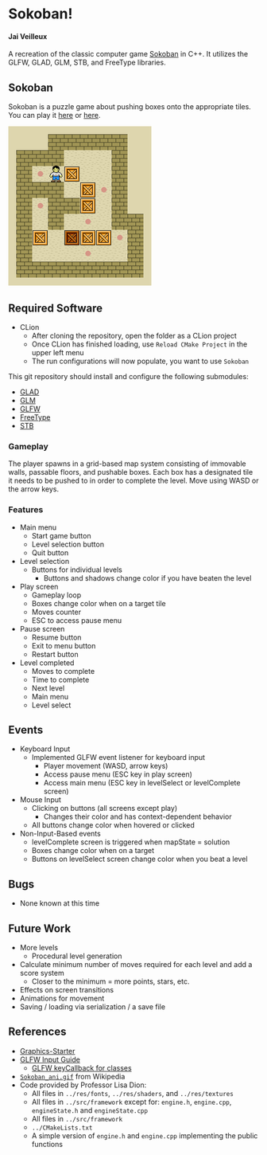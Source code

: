 # Sokoban!
#### Jai Veilleux

A recreation of the classic computer game [Sokoban](https://en.wikipedia.org/wiki/Sokoban) in C++. It utilizes the GLFW,
GLAD, GLM, STB, and FreeType libraries.

## Sokoban

Sokoban is a puzzle game about pushing boxes onto the appropriate tiles. You can play
it [here](http://borgar.net/programs/sokoban/) or [here](https://www.mathsisfun.com/games/sokoban.html).

[![Sokoban-ani.gif](Sokoban_ani.gif)](https://en.wikipedia.org/wiki/Sokoban)

## Required Software

- CLion
  - After cloning the repository, open the folder as a CLion project
  - Once CLion has finished loading, use `Reload CMake Project` in the upper left menu
  - The run configurations will now populate, you want to use `Sokoban`

This git repository should install and configure the following submodules:
- [GLAD](https://github.com/Dav1dde/glad.git)
- [GLM](https://github.com/g-truc/glm.git)
- [GLFW](https://github.com/glfw/glfw.git)
- [FreeType](https://github.com/freetype/freetype.git)
- [STB](https://github.com/nothings/stb.git)

### Gameplay

The player spawns in a grid-based map system consisting of immovable walls, passable floors,
and pushable boxes. Each box has a designated tile it needs to be pushed to in order to complete
the level. Move using WASD or the arrow keys.

### Features

- Main menu
  - Start game button
  - Level selection button
  - Quit button
- Level selection
  - Buttons for individual levels
    - Buttons and shadows change color if you have beaten the level
- Play screen
  - Gameplay loop
  - Boxes change color when on a target tile
  - Moves counter
  - ESC to access pause menu
- Pause screen
  - Resume button
  - Exit to menu button
  - Restart button
- Level completed
  - Moves to complete
  - Time to complete
  - Next level
  - Main menu
  - Level select

## Events

- Keyboard Input
  - Implemented GLFW event listener for keyboard input
    - Player movement (WASD, arrow keys)
    - Access pause menu (ESC key in play screen)
    - Access main menu (ESC key in levelSelect or levelComplete screen)
- Mouse Input
  - Clicking on buttons (all screens except play)
    - Changes their color and has context-dependent behavior
  - All buttons change color when hovered or clicked
- Non-Input-Based events
  - levelComplete screen is triggered when mapState = solution
  - Boxes change color when on a target
  - Buttons on levelSelect screen change color when you beat a level

## Bugs
- None known at this time

## Future Work
- More levels
  - Procedural level generation
- Calculate minimum number of moves required for each level and add a score system
  - Closer to the minimum = more points, stars, etc.
- Effects on screen transitions
- Animations for movement
- Saving / loading via serialization / a save file

## References
- [Graphics-Starter](https://github.com/uvmcs2300f2023/Graphics-Starter)
- [GLFW Input Guide](https://www.glfw.org/docs/3.2/input_guide.html#input_keyboard)
  - [GLFW keyCallback for classes](https://stackoverflow.com/questions/21799746/how-to-glfwsetkeycallback-for-different-classes)
- [`Sokoban_ani.gif`](https://en.wikipedia.org/wiki/Sokoban) from Wikipedia
- Code provided by Professor Lisa Dion:
  - All files in `../res/fonts`, `../res/shaders`, and `../res/textures`
  - All files in `../src/framework` except for: `engine.h`, `engine.cpp`, `engineState.h` and `engineState.cpp`
  - All files in `../src/framework`
  - `../CMakeLists.txt`
  - A simple version of `engine.h` and `engine.cpp` implementing the public functions